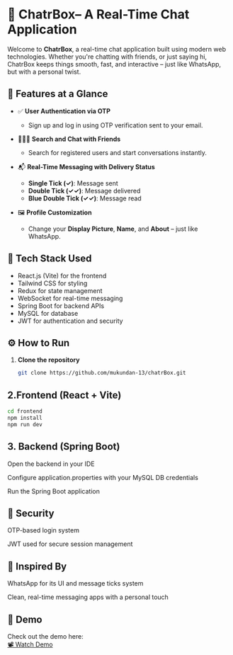 # 💬 ChatrBox– A Real-Time Chat Application

Welcome to **ChatrBox**, a real-time chat application built using modern web technologies. Whether you're chatting with friends, or just saying hi, ChatrBox keeps things smooth, fast, and interactive – just like WhatsApp, but with a personal twist.

## 🚀 Features at a Glance

- ✅ **User Authentication via OTP**
  - Sign up and log in using OTP verification sent to your email.

- 🧑‍🤝‍🧑 **Search and Chat with Friends**
  - Search for registered users and start conversations instantly.

- 📬 **Real-Time Messaging with Delivery Status**
  - **Single Tick (✓)**: Message sent  
  - **Double Tick (✓✓)**: Message delivered  
  - **Blue Double Tick (✓✓)**: Message read  

- 🖼️ **Profile Customization**
  - Change your **Display Picture**, **Name**, and **About** – just like WhatsApp.

## 🧰 Tech Stack Used

- React.js (Vite) for the frontend
- Tailwind CSS for styling
- Redux for state management
- WebSocket for real-time messaging
- Spring Boot for backend APIs
- MySQL for database
- JWT for authentication and security

## ⚙️ How to Run

1. **Clone the repository**
   ```bash
   git clone https://github.com/mukundan-13/chatrBox.git
## 2.Frontend (React + Vite)
```bash
cd frontend
npm install
npm run dev
```

## 3. Backend (Spring Boot)

Open the backend in your IDE

Configure application.properties with your MySQL DB credentials

Run the Spring Boot application

## 🔐 Security

OTP-based login system

JWT used for secure session management


## 🙌 Inspired By

WhatsApp for its UI and message ticks system

Clean, real-time messaging apps with a personal touch


## 🔗 Demo

Check out the demo here:  
[📽️ Watch Demo](https://drive.google.com/file/d/1ktaAsqRjq4GevlRRBR-RoCVLMuzx2Z9Y/view?usp=drivesdk)
